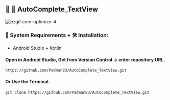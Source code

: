 ## 🤖 📱 AutoComplete_TextView

![ezgif com-optimize-4](https://user-images.githubusercontent.com/45048950/92329921-52ecbe00-f09d-11ea-89e7-074e6b407272.gif)

### 🧰 System Requirements + 🛠️ Installation:

* Android Studio + Kotlin

#### Open in Android Studio, Get from Version Control -> enter repository URL.

```
https://github.com/Padman83/AutoComplete_TextView.git
```

#### Or Use the Terminal.

```
git clone https://github.com/Padman83/AutoComplete_TextView.git

